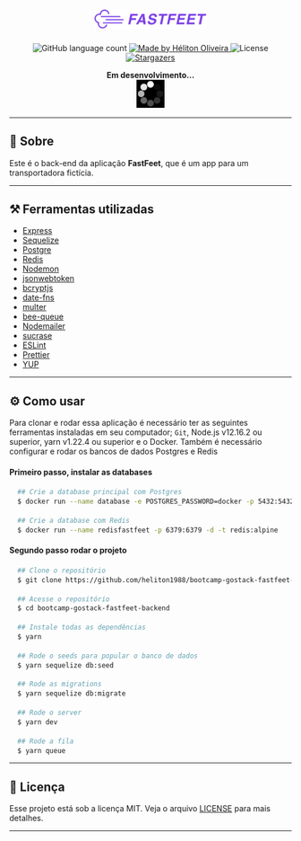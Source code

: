 <h1 align="center">
  <img alt="Fastfeet" title="Fastfeet" src=".github/logo.png" width="200px" />
</h1>

<p align="center">
  <img alt="GitHub language count" src="https://img.shields.io/github/languages/count/heliton1988/bootcamp-gostack-fastfeet?color=%234B0082">

  <a href="https://www.linkedin.com/in/helitonoliveira/">
    <img alt="Made by Héliton Oliveira" src="https://img.shields.io/badge/made%20by-Héliton Oliveira-%234B0082">
  </a>

  <img alt="License" src="https://img.shields.io/badge/license-MIT-%234B0082">

  <a href="https://github.com/heliton1988/bootcamp-gostack-fastfeet/stargazers">
    <img alt="Stargazers" src="https://img.shields.io/github/stars/heliton1988/bootcamp-gostack-fastfeet?style=social">
  </a>
</p>

<p align="center">
  <strong>Em desenvolvimento...</strong><br />
  <img src=".github/loading.gif" alt="Loading" width="50px">
</p>

---

## 📃 **Sobre**

Este é o back-end da aplicação **FastFeet**, que é um app para um transportadora
fictícia.

---

## ⚒️ **Ferramentas utilizadas**

- [Express](https://expressjs.com/pt-br/)
- [Sequelize](https://nodemailer.com/about/)
- [Postgre](https://www.postgresql.org/)
- [Redis](https://redis.io/)
- [Nodemon](https://nodemon.io/)
- [jsonwebtoken](http://jwt.io/)
- [bcryptjs](https://www.npmjs.com/package/bcryptjs)
- [date-fns](https://www.npmjs.com/package/date-fns)
- [multer](https://www.npmjs.com/package/multer)
- [bee-queue](https://github.com/bee-queue/bee-queue)
- [Nodemailer](https://nodemailer.com/about/)
- [sucrase](https://www.npmjs.com/package/sucrase)
- [ESLint](https://eslint.org/)
- [Prettier](https://prettier.io/)
- [YUP](https://dev.to/szib/yup-1ib0)

---

## ⚙️ **Como usar**

Para clonar e rodar essa aplicação é necessário ter as seguintes
ferramentas instaladas em seu computador; `Git`, Node.js v12.16.2 ou superior,
yarn v1.22.4 ou superior e o Docker. Também é necessário configurar e rodar os bancos de dados Postgres e Redis

#### Primeiro passo, instalar as databases

```bash
  ## Crie a database principal com Postgres
  $ docker run --name database -e POSTGRES_PASSWORD=docker -p 5432:5432 -d postgres

  ## Crie a database com Redis
  $ docker run --name redisfastfeet -p 6379:6379 -d -t redis:alpine
```
#### Segundo passo rodar o projeto

```bash
  ## Clone o repositório
  $ git clone https://github.com/heliton1988/bootcamp-gostack-fastfeet-backend.git

  ## Acesse o repositório
  $ cd bootcamp-gostack-fastfeet-backend

  ## Instale todas as dependências
  $ yarn

  ## Rode o seeds para popular o banco de dados
  $ yarn sequelize db:seed

  ## Rode as migrations
  $ yarn sequelize db:migrate

  ## Rode o server
  $ yarn dev

  ## Rode a fila
  $ yarn queue
```
---

## **📝 Licença**

Esse projeto está sob a licença MIT. Veja o arquivo [LICENSE](https://github.com/Rocketseat/bootcamp-gostack-desafio-03/blob/master/LICENSE.md) para mais detalhes.

---

